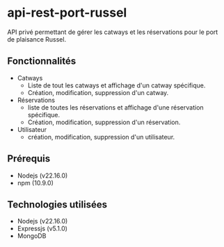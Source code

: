 ﻿# api-rest-port-russel     
API privé permettant de gérer les catways et les réservations pour le port de plaisance Russel.   

## Fonctionnalités   
* Catways   
  * Liste de tout les catways et affichage d'un catway spécifique.
  * Création, modification, suppression d'un catway.
* Réservations   
  * liste de toutes les réservations et affichage d'une réservation spécifique.   
  * Création, modification, suppression d'un réservation.   
* Utilisateur  
  * création, modification, suppression d'un utilisateur.  

## Prérequis   
* Nodejs (v22.16.0)   
* npm (10.9.0)  

## Technologies utilisées   
* Nodejs (v22.16.0)   
* Expressjs (v5.1.0)   
* MongoDB


  


